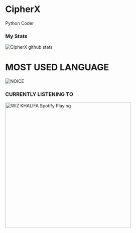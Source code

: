 # CipherX

Python Coder 

### My Stats

![CipherX github stats](https://github-readme-stats.vercel.app/api?username=CipherX-XD&show_icons=true&theme=midnight-purple)

# MOST USED LANGUAGE

![NOICE](https://github-readme-stats.vercel.app/api/top-langs/?username=CipherX-XD&theme=midnight-purple)

### CURRENTLY LISTENING TO 

<img src="https://now-playing-codestackr.vercel.app/api/spotify-playing" alt="WIZ KHALIFA Spotify Playing" width="400" />
